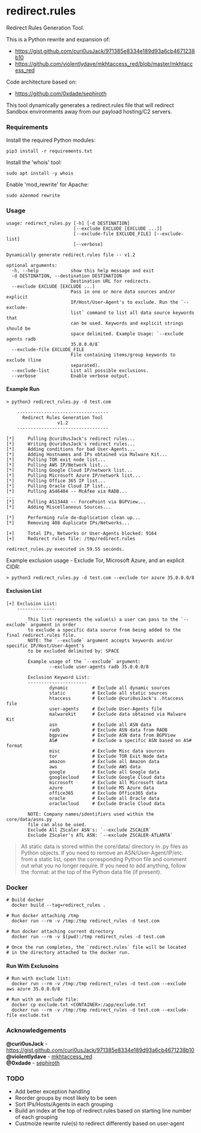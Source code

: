 # redirect.rules
Redirect Rules Generation Tool.

This is a Python rewrite and expansion of:
* https://gist.github.com/curi0usJack/971385e8334e189d93a6cb4671238b10
* https://github.com/violentlydave/mkhtaccess_red/blob/master/mkhtaccess_red

Code architecture based on:
* https://github.com/0xdade/sephiroth

This tool dynamically generates a redirect.rules file that will redirect Sandbox environments away from our payload hosting/C2 servers.

### Requirements
Install the required Python modules:
```
pip3 install -r requirements.txt
```

Install the 'whois' tool:
```
sudo apt install -y whois
```

Enable 'mod_rewrite' for Apache:
```
sudo a2enmod rewrite
```

### Usage
```
usage: redirect_rules.py [-h] [-d DESTINATION]
                         [--exclude EXCLUDE [EXCLUDE ...]]
                         [--exclude-file EXCLUDE_FILE] [--exclude-list]
                         [--verbose]

Dynamically generate redirect.rules file -- v1.2

optional arguments:
  -h, --help            show this help message and exit
  -d DESTINATION, --destination DESTINATION
                        Destination URL for redirects.
  --exclude EXCLUDE [EXCLUDE ...]
                        Pass in one or more data sources and/or explicit
                        IP/Host/User-Agent's to exclude. Run the `--exclude-
                        list` command to list all data source keywords that
                        can be used. Keywords and explicit strings should be
                        space delimited. Example Usage: `--exclude agents radb
                        35.0.0.0/8`
  --exclude-file EXCLUDE_FILE
                        File containing items/group keywords to exclude (line
                        separated).
  --exclude-list        List all possible exclusions.
  --verbose             Enable verbose output.
```

#### Example Run
```
> python3 redirect_rules.py -d test.com

    ----------------------------------
      Redirect Rules Generation Tool
                   v1.2
    ----------------------------------

[*]     Pulling @curi0usJack's redirect rules...
[*]     Writing @curi0usJack's redirect rules...
[*]     Adding conditions for bad User-Agents...
[*]     Adding Hostnames and IPs obtained via Malware Kit...
[*]     Pulling TOR exit node list...
[*]     Pulling AWS IP/Network list...
[*]     Pulling Google Cloud IP/network list...
[*]     Pulling Microsoft Azure IP/network list...
[*]     Pulling Office 365 IP list...
[*]     Pulling Oracle Cloud IP list...
[*]     Pulling AS46484 -- McAfee via RADB...
...
[*]     Pulling AS13448 -- ForcePoint via BGPView...
[*]     Adding Miscellaneous Sources...

[*]     Performing rule de-duplication clean up...
[*]     Removing 408 duplicate IPs/Networks...

[+]     Total IPs, Networks or User-Agents blocked: 9164
[+]     Redirect rules file: /tmp/redirect.rules

redirect_rules.py executed in 59.55 seconds.
```

Example exclusion usage - Exclude Tor, Microsoft Azure, and an explicit CIDR:
```
> python3 redirect_rules.py -d test.com --exclude tor azure 35.0.0.0/8
```

#### Exclusion List
```
[+] Exclusion List:
    --------------

        This list represents the value(s) a user can pass to the `--exclude` argument in order
        to exclude a specific data source from being added to the final redirect.rules file.
        NOTE: The `--exclude` argument accepts keywords and/or specific IP/Host/User-Agent's
        to be excluded delimited by: SPACE

        Example usage of the `--exclude` argument:
                --exclude user-agents radb 35.0.0.0/8

        Exclusion Keyword List:
        ----------------------
                dynamic         # Exclude all dynamic sources
                static          # Exclude all static sources
                htaccess        # Exclude @curi0usJack's .htaccess file
                user-agents     # Exclude User-Agents file
                malwarekit      # Exclude data obtained via Malware Kit
                asn             # Exclude all ASN data
                radb            # Exclude ASN data from RADB
                bgpview         # Exclude ASN data from BGPView
                AS#             # Exclude a specific ASN based on AS# format
                misc            # Exclude Misc data sources
                tor             # Exclude TOR Exit Node data
                amazon          # Exclude all Amazon data
                aws             # Exclude AWS data
                google          # Exclude all Google data
                googlecloud     # Exclude Google Cloud data
                microsoft       # Exclude all Microsoft data
                azure           # Exclude MS Azure data
                office365       # Exclude Office365 data
                oracle          # Exclude all Oracle data
                oraclecloud     # Exclude Oracle Cloud data

        NOTE: Company names/identifiers used within the core/data/asns.py
        file can also be used.
        Exclude All ZScaler ASN's: `--exclude ZSCALER`
        Exclude ZScaler's ATL ASN: `--exclude ZSCALER-ATLANTA`
```

> All static data is stored within the core/data/ directory in .py files as Python objects. If you need to remove an ASN/User-Agent/IP/etc. from a static list, open the corresponding Python file and comment out what you no longer require. If you need to add anything, follow the :format: at the top of the Python data file (if present).

### Docker
```
# Build docker
  docker build --tag=redirect_rules .

# Run docker attaching /tmp
  docker run --rm -v /tmp:/tmp redirect_rules -d test.com

# Run docker attaching current directory
  docker run --rm -v $(pwd):/tmp redirect_rules -d test.com

# Once the run completes, the `redirect.rules` file will be located
# in the directory attached to the docker run.
```

#### Run With Exclusoins
```
# Run with exclude list:
  docker run --rm -v /tmp:/tmp redirect_rules -d test.com --exclude aws azure 35.0.0.0/8

# Run with an exclude file:
  docker cp exclude.txt <CONTAINER>:/app/exclude.txt
  docker run --rm -v /tmp:/tmp redirect_rules -d test.com --exclude-file exclude.txt
```

### Acknowledgements
**@curi0usJack** - https://gist.github.com/curi0usJack/971385e8334e189d93a6cb4671238b10<br>
**@violentlydave** - [mkhtaccess_red](https://github.com/violentlydave/mkhtaccess_red/)<br>
**@0xdade** - [sephiroth](https://github.com/0xdade/sephiroth)

### TODO
* Add better exception handling
* Reorder groups by most likely to be seen
* Sort IPs/Hosts/Agents in each grouping
* Build an index at the top of redirect.rules based on starting line number of each grouping
* Custmoize rewrite rule(s) to redirect differently based on user-agent